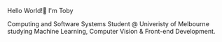 Hello World!👋 I'm Toby

Computing and Software Systems Student @ Univeristy of Melbourne studying Machine Learning, Computer Vision & Front-end Development.
